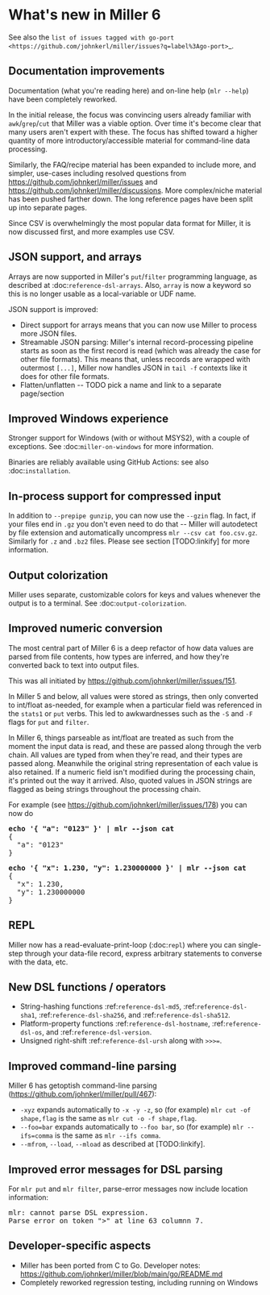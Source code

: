 <!---  PLEASE DO NOT EDIT DIRECTLY. EDIT THE .md.in FILE PLEASE. --->
# What's new in Miller 6

See also the `list of issues tagged with go-port <https://github.com/johnkerl/miller/issues?q=label%3Ago-port>`_.

## Documentation improvements

Documentation (what you're reading here) and on-line help (``mlr --help``) have been completely reworked.

In the initial release, the focus was convincing users already familiar with
``awk``/``grep``/``cut`` that Miller was a viable option. Over time it's become
clear that many users aren't expert with these. The focus has shifted toward a
higher quantity of more introductory/accessible material for command-line data
processing.

Similarly, the FAQ/recipe material has been expanded to include more, and simpler,
use-cases including resolved questions from
https://github.com/johnkerl/miller/issues and
https://github.com/johnkerl/miller/discussions. More complex/niche material has
been pushed farther down. The long reference pages have been split up into
separate pages.

Since CSV is overwhelmingly the most popular data format for Miller, it is
now discussed first, and more examples use CSV.

## JSON support, and arrays

Arrays are now supported in Miller's ``put``/``filter`` programming language,
as described at :doc:`reference-dsl-arrays`. Also, ``array`` is now a keyword
so this is no longer usable as a local-variable or UDF name.

JSON support is improved:

* Direct support for arrays means that you can now use Miller to process more JSON files.
* Streamable JSON parsing: Miller's internal record-processing pipeline starts as soon as the first record is read (which was already the case for other file formats). This means that, unless records are wrapped with outermost ``[...]``, Miller now handles JSON in ``tail -f`` contexts like it does for other file formats.
* Flatten/unflatten -- TODO pick a name and link to a separate page/section

## Improved Windows experience

Stronger support for Windows (with or without MSYS2), with a couple of
exceptions.  See :doc:`miller-on-windows` for more information.

Binaries are reliably available using GitHub Actions: see also :doc:`installation`.

## In-process support for compressed input

In addition to ``--prepipe gunzip``, you can now use the ``--gzin`` flag. In
fact, if your files end in ``.gz`` you don't even need to do that -- Miller
will autodetect by file extension and automatically uncompress ``mlr --csv cat
foo.csv.gz``. Similarly for ``.z`` and ``.bz2`` files.  Please see section
[TODO:linkify] for more information.

## Output colorization

Miller uses separate, customizable colors for keys and values whenever the output is to a terminal. See :doc:`output-colorization`.

## Improved numeric conversion

The most central part of Miller 6 is a deep refactor of how data values are parsed
from file contents, how types are inferred, and how they're converted back to
text into output files.

This was all initiated by https://github.com/johnkerl/miller/issues/151.

In Miller 5 and below, all values were stored as strings, then only converted
to int/float as-needed, for example when a particular field was referenced in
the ``stats1`` or ``put`` verbs. This led to awkwardnesses such as the ``-S``
and ``-F`` flags for ``put`` and ``filter``.

In Miller 6, things parseable as int/float are treated as such from the moment
the input data is read, and these are passed along through the verb chain.  All
values are typed from when they're read, and their types are passed along.
Meanwhile the original string representation of each value is also retained. If
a numeric field isn't modified during the processing chain, it's printed out
the way it arrived. Also, quoted values in JSON strings are flagged as being
strings throughout the processing chain.

For example (see https://github.com/johnkerl/miller/issues/178) you can now do

<pre>
<b>echo '{ "a": "0123" }' | mlr --json cat</b>
{
  "a": "0123"
}
</pre>

<pre>
<b>echo '{ "x": 1.230, "y": 1.230000000 }' | mlr --json cat</b>
{
  "x": 1.230,
  "y": 1.230000000
}
</pre>

## REPL

Miller now has a read-evaluate-print-loop (:doc:`repl`) where you can single-step through your data-file record, express arbitrary statements to converse with the data, etc.

## New DSL functions / operators

* String-hashing functions :ref:`reference-dsl-md5`, :ref:`reference-dsl-sha1`, :ref:`reference-dsl-sha256`, and :ref:`reference-dsl-sha512`.
* Platform-property functions :ref:`reference-dsl-hostname`, :ref:`reference-dsl-os`, and :ref:`reference-dsl-version`.
* Unsigned right-shift :ref:`reference-dsl-ursh` along with ``>>>=``.

## Improved command-line parsing

Miller 6 has getoptish command-line parsing (https://github.com/johnkerl/miller/pull/467):

* ``-xyz`` expands automatically to ``-x -y -z``, so (for example) ``mlr cut -of shape,flag`` is the same as ``mlr cut -o -f shape,flag``.
* ``--foo=bar`` expands automatically to  ``--foo bar``, so (for example) ``mlr --ifs=comma`` is the same as ``mlr --ifs comma``.
* ``--mfrom``, ``--load``, ``--mload`` as described at [TODO:linkify].

## Improved error messages for DSL parsing

For ``mlr put`` and ``mlr filter``, parse-error messages now include location information:

<pre>
mlr: cannot parse DSL expression.
Parse error on token ">" at line 63 columnn 7.
</pre>

## Developer-specific aspects

* Miller has been ported from C to Go. Developer notes: https://github.com/johnkerl/miller/blob/main/go/README.md
* Completely reworked regression testing, including running on Windows
